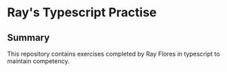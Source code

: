 # Ray's Typescript Practise

## Summary

This repository contains exercises completed by Ray Flores in typescript to maintain competency.
